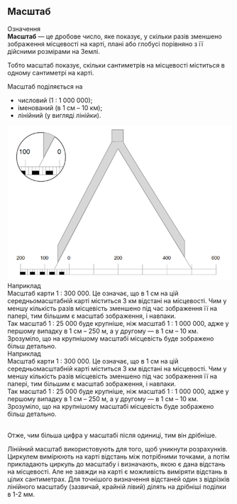 Масштаб
-------

<div class="eoz-wrap">
<span class="eoz">Означення</span>
<div class="eoz-text">
<b>Масштаб</b> — це дробове число, яке показує, у скiльки разiв зменшено зображення мiсцевостi на картi, планi або глобусi порiвняно з її дiйсними розмiрами на Землi.
</div>
</div>

Тобто масштаб показує, скільки сантиметрів на місцевості міститься в
одному сантиметрі на карті.

Масштаб поділяється на 

* <span class="p1">числовий</span> (1 : 1 000 000);
* <span class="p1">іменований</span> (в 1 см – 10 км);
* <span class="p1">лінійний</span> (у вигляді лінійки).

<div align="center">
<img src="pic7.png">
</div>

<div class="exmpl-wrap">
<span class="exmpl">Наприклад</span>
<div class="exmpl-text">
Масштаб карти 1 : 300 000. Це означає, що в 1 см на цій
середньомасштабній карті міститься 3 км відстані на місцевості. Чим у меншу кількість разів місцевість зменшено під час зображення її на папері, тим більшим є масштаб зображення, і навпаки. <br>
Так масштаб 1 : 25 000 буде крупніше, ніж масштаб 1 : 1 000 000, адже у першому випадку в 1 см – 250 м, а у другому — в 1 см – 10 км. Зрозуміло, що на крупнішому масштабі місцевість буде зображено більш детально.
</div>
</div>
<div class="exmpl-wrap">
<span class="exmpl">Наприклад</span>
<div class="exmpl-text">
Масштаб карти 1 : 300 000. Це означає, що в 1 см на цій
середньомасштабній карті міститься 3 км відстані на місцевості. Чим у меншу кількість разів місцевість зменшено під час зображення її на папері, тим більшим є масштаб зображення, і навпаки. <br>
Так масштаб 1 : 25 000 буде крупніше, ніж масштаб 1 : 1 000 000, адже у першому випадку в 1 см – 250 м, а у другому — в 1 см – 10 км. Зрозуміло, що на крупнішому масштабі місцевість буде зображено більш детально.
</div>
</div>


<br/>

Отже, чим більша цифра у масштабі після одиниці, тим він дрібніше.

Лінійний масштаб використовують для того, щоб уникнути розрахунків.
Циркулем вимірюють на карті відстань між потрібними точками, а потім
прикладають циркуль до масштабу і визначають, якою є дана відстань на
місцевості. Але не завжди на карті є можливість виміряти відстань в
цілих сантиметрах. Для точнішого визначення відстаней один з відрізків
лінійного масштабу (зазвичай, крайній лівий) ділять на дрібніші поділки
в 1-2 мм.
